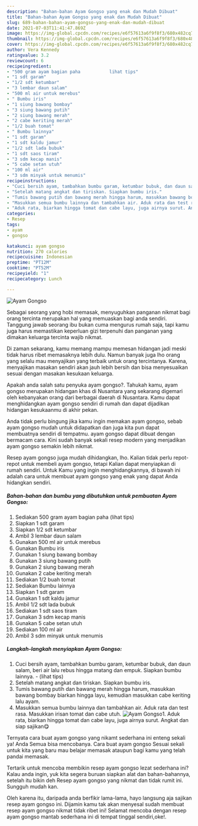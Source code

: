 ```yaml
---
description: "Bahan-bahan Ayam Gongso yang enak dan Mudah Dibuat"
title: "Bahan-bahan Ayam Gongso yang enak dan Mudah Dibuat"
slug: 689-bahan-bahan-ayam-gongso-yang-enak-dan-mudah-dibuat
date: 2021-07-03T11:41:47.869Z
image: https://img-global.cpcdn.com/recipes/e6f57613a6f9f8f3/680x482cq70/ayam-gongso-foto-resep-utama.jpg
thumbnail: https://img-global.cpcdn.com/recipes/e6f57613a6f9f8f3/680x482cq70/ayam-gongso-foto-resep-utama.jpg
cover: https://img-global.cpcdn.com/recipes/e6f57613a6f9f8f3/680x482cq70/ayam-gongso-foto-resep-utama.jpg
author: Vera Kennedy
ratingvalue: 3.2
reviewcount: 6
recipeingredient:
- "500 gram ayam bagian paha           lihat tips"
- "1 sdt garam"
- "1/2 sdt ketumbar"
- "3 lembar daun salam"
- "500 ml air untuk merebus"
- " Bumbu iris"
- "1 siung bawang bombay"
- "3 siung bawang putih"
- "2 siung bawang merah"
- "2 cabe keriting merah"
- "1/2 buah tomat"
- " Bumbu lainnya"
- "1 sdt garam"
- "1 sdt kaldu jamur"
- "1/2 sdt lada bubuk"
- "1 sdt saos tiram"
- "3 sdm kecap manis"
- "5 cabe setan utuh"
- "100 ml air"
- "3 sdm minyak untuk menumis"
recipeinstructions:
- "Cuci bersih ayam, tambahkan bumbu garam, ketumbar bubuk, dan daun salam, beri air lalu rebus hingga matang dan empuk. Siapkan bumbu lainnya.           (lihat tips)"
- "Setelah matang angkat dan tiriskan. Siapkan bumbu iris."
- "Tumis bawang putih dan bawang merah hingga harum, masukkan bawang bombay biarkan hingga layu, kemudian masukkan cabe keriting lalu ayam."
- "Masukkan semua bumbu lainnya dan tambahkan air. Aduk rata dan test rasa. Masukkan irisan tomat dan cabe utuh."
- "Aduk rata, biarkan hingga tomat dan cabe layu, juga airnya surut. Angkat dan siap sajikan😋"
categories:
- Resep
tags:
- ayam
- gongso

katakunci: ayam gongso 
nutrition: 270 calories
recipecuisine: Indonesian
preptime: "PT12M"
cooktime: "PT52M"
recipeyield: "1"
recipecategory: Lunch

---
```



![Ayam Gongso](https://img-global.cpcdn.com/recipes/e6f57613a6f9f8f3/680x482cq70/ayam-gongso-foto-resep-utama.jpg)

Sebagai seorang yang hobi memasak, menyuguhkan panganan nikmat bagi orang tercinta merupakan hal yang memuaskan bagi anda sendiri. Tanggung jawab seorang ibu bukan cuma mengurus rumah saja, tapi kamu juga harus memastikan keperluan gizi terpenuhi dan panganan yang dimakan keluarga tercinta wajib nikmat.

Di zaman  sekarang, kamu memang mampu memesan hidangan jadi meski tidak harus ribet memasaknya lebih dulu. Namun banyak juga lho orang yang selalu mau menyajikan yang terbaik untuk orang tercintanya. Karena, menyajikan masakan sendiri akan jauh lebih bersih dan bisa menyesuaikan sesuai dengan masakan kesukaan keluarga. 



Apakah anda salah satu penyuka ayam gongso?. Tahukah kamu, ayam gongso merupakan hidangan khas di Nusantara yang sekarang digemari oleh kebanyakan orang dari berbagai daerah di Nusantara. Kamu dapat menghidangkan ayam gongso sendiri di rumah dan dapat dijadikan hidangan kesukaanmu di akhir pekan.

Anda tidak perlu bingung jika kamu ingin memakan ayam gongso, sebab ayam gongso mudah untuk didapatkan dan juga kita pun dapat membuatnya sendiri di tempatmu. ayam gongso dapat dibuat dengan bermacam cara. Kini sudah banyak sekali resep modern yang menjadikan ayam gongso semakin lebih nikmat.

Resep ayam gongso juga mudah dihidangkan, lho. Kalian tidak perlu repot-repot untuk membeli ayam gongso, tetapi Kalian dapat menyiapkan di rumah sendiri. Untuk Kamu yang ingin menghidangkannya, di bawah ini adalah cara untuk membuat ayam gongso yang enak yang dapat Anda hidangkan sendiri.

<!--inarticleads1-->

##### Bahan-bahan dan bumbu yang dibutuhkan untuk pembuatan Ayam Gongso:

1. Sediakan 500 gram ayam bagian paha           (lihat tips)
1. Siapkan 1 sdt garam
1. Siapkan 1/2 sdt ketumbar
1. Ambil 3 lembar daun salam
1. Gunakan 500 ml air untuk merebus
1. Gunakan  Bumbu iris
1. Gunakan 1 siung bawang bombay
1. Gunakan 3 siung bawang putih
1. Gunakan 2 siung bawang merah
1. Gunakan 2 cabe keriting merah
1. Sediakan 1/2 buah tomat
1. Sediakan  Bumbu lainnya
1. Siapkan 1 sdt garam
1. Gunakan 1 sdt kaldu jamur
1. Ambil 1/2 sdt lada bubuk
1. Sediakan 1 sdt saos tiram
1. Gunakan 3 sdm kecap manis
1. Gunakan 5 cabe setan utuh
1. Sediakan 100 ml air
1. Ambil 3 sdm minyak untuk menumis




<!--inarticleads2-->

##### Langkah-langkah menyiapkan Ayam Gongso:

1. Cuci bersih ayam, tambahkan bumbu garam, ketumbar bubuk, dan daun salam, beri air lalu rebus hingga matang dan empuk. Siapkan bumbu lainnya. -           (lihat tips)
1. Setelah matang angkat dan tiriskan. Siapkan bumbu iris.
1. Tumis bawang putih dan bawang merah hingga harum, masukkan bawang bombay biarkan hingga layu, kemudian masukkan cabe keriting lalu ayam.
1. Masukkan semua bumbu lainnya dan tambahkan air. Aduk rata dan test rasa. Masukkan irisan tomat dan cabe utuh.
<img src="//assets-global.cpcdn.com/assets/icons/button_play-2c75c40dde080a61004c1f40b05d8f140eaff45d7e9e6481dc71c63d2e7c4909.png" alt="Ayam Gongso">1. Aduk rata, biarkan hingga tomat dan cabe layu, juga airnya surut. Angkat dan siap sajikan😋




Ternyata cara buat ayam gongso yang nikamt sederhana ini enteng sekali ya! Anda Semua bisa mencobanya. Cara buat ayam gongso Sesuai sekali untuk kita yang baru mau belajar memasak ataupun bagi kamu yang telah pandai memasak.

Tertarik untuk mencoba membikin resep ayam gongso lezat sederhana ini? Kalau anda ingin, yuk kita segera buruan siapkan alat dan bahan-bahannya, setelah itu bikin deh Resep ayam gongso yang nikmat dan tidak rumit ini. Sungguh mudah kan. 

Oleh karena itu, daripada anda berfikir lama-lama, hayo langsung aja sajikan resep ayam gongso ini. Dijamin kamu tak akan menyesal sudah membuat resep ayam gongso nikmat tidak ribet ini! Selamat mencoba dengan resep ayam gongso mantab sederhana ini di tempat tinggal sendiri,oke!.

